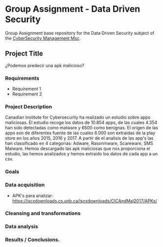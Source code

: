 # Group Assignment - Data Driven Security

Group Assignment base repository for the Data Driven Security subject of the [CyberSecurity Management Msc](https://www.talent.upc.edu/ing/professionals/presentacio/codi/221101/cybersecurity-management/).

## Project Title

¿Podemos predecir una apk malicioso?

### Requirements

  - Requirement 1
  - Requirement 2
  
  
### Project Description

Canadian Institute for Cybersecurity ha realizado un estudio sobre apps maliciosas. El estudio recoge los datos de 10.854 apps, de las cuales 4.354 han sido detectadas como malware y 6500 como benignas. El origen de las apps son de diferentes fuente de las cuales 6.000 son extraidas de la play store en los años 2015, 2016 y 2017. A partir de el analisis de las app's las han classificado en 4 categorias: Adware, Rasonmware, Scareware, SMS Malware. Hemos descargado las apk maliciosas que nos proporciona el estudio, las hemos analizados y hemos extraido los datos de cada app a un csv.

### Goals


### Data acquisition

- APK's para analizar: https://iscxdownloads.cs.unb.ca/iscxdownloads/CICAndMal2017/APKs/

### Cleansing and transformations

### Data analysis

### Results / Conclusions.
